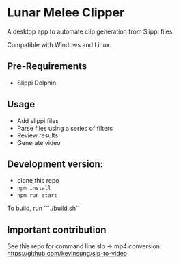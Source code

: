 # Lunar Melee Clipper

A desktop app to automate clip generation from Slippi files.

Compatible with Windows and Linux.


## Pre-Requirements
- Slippi Dolphin

## Usage
- Add slippi files
- Parse files using a series of filters
- Review results 
- Generate video

## Development version:

 - clone this repo
 - ```npm install```
 - ```npm run start```

To build, run ```./build.sh``


## Important contribution
See this repo for command line slp -> mp4 conversion:
https://github.com/kevinsung/slp-to-video



